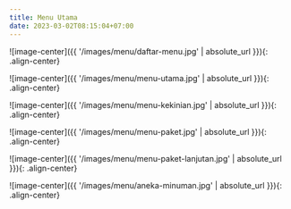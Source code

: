 ```yaml
---
title: Menu Utama
date: 2023-03-02T08:15:04+07:00
---
```



![image-center]({{ '/images/menu/daftar-menu.jpg' | absolute_url }}){: .align-center}




![image-center]({{ '/images/menu/menu-utama.jpg' | absolute_url }}){: .align-center}

![image-center]({{ '/images/menu/menu-kekinian.jpg' | absolute_url }}){: .align-center}

![image-center]({{ '/images/menu/menu-paket.jpg' | absolute_url }}){: .align-center}

![image-center]({{ '/images/menu/menu-paket-lanjutan.jpg' | absolute_url }}){: .align-center}

![image-center]({{ '/images/menu/aneka-minuman.jpg' | absolute_url }}){: .align-center}